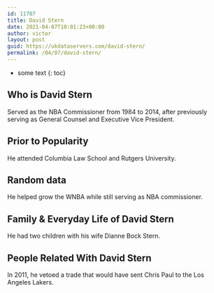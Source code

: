```yaml
---
id: 11707
title: David Stern
date: 2021-04-07T10:01:23+00:00
author: victor
layout: post
guid: https://ukdataservers.com/david-stern/
permalink: /04/07/david-stern/
---
```


* some text
{: toc}


## Who is David Stern



Served as the NBA Commissioner from 1984 to 2014, after previously serving as General Counsel and Executive Vice President. 

                
                
                
## Prior to Popularity



He attended Columbia Law School and Rutgers University. 

                
                
                
## Random data



He helped grow the WNBA while still serving as NBA commissioner.

                
                
                
## Family & Everyday Life of David Stern



He had two children with his wife Dianne Bock Stern.

                
                
                
## People Related With David Stern



In 2011, he vetoed a trade that would have sent Chris Paul to the Los Angeles Lakers. 

                
              
            
          
          
          